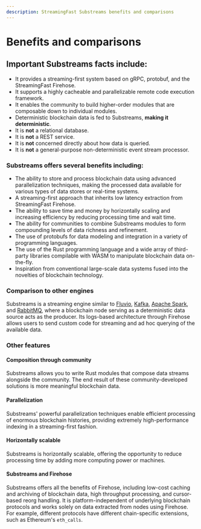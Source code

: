 ```yaml
---
description: StreamingFast Substreams benefits and comparisons
---
```


# Benefits and comparisons

## Important Substreams facts include:

* It provides a streaming-first system based on gRPC, protobuf, and the StreamingFast Firehose.
* It supports a highly cacheable and parallelizable remote code execution framework.
* It enables the community to build higher-order modules that are composable down to individual modules.
* Deterministic blockchain data is fed to Substreams, **making it deterministic**.
* It is **not** a relational database.
* It is **not** a REST service.
* It is **not** concerned directly about how data is queried.
* It is **not** a general-purpose non-deterministic event stream processor.

### Substreams offers several benefits including:

* The ability to store and process blockchain data using advanced parallelization techniques, making the processed data available for various types of data stores or real-time systems.
* A streaming-first approach that inherits low latency extraction from StreamingFast Firehose.
* The ability to save time and money by horizontally scaling and increasing efficiency by reducing processing time and wait time.
* The ability for communities to combine Substreams modules to form compounding levels of data richness and refinement.
* The use of protobufs for data modeling and integration in a variety of programming languages.
* The use of the Rust programming language and a wide array of third-party libraries compilable with WASM to manipulate blockchain data on-the-fly.
* Inspiration from conventional large-scale data systems fused into the novelties of blockchain technology.

### Comparison to other engines

Substreams is a streaming engine similar to [Fluvio](https://www.fluvio.io/), [Kafka](https://kafka.apache.org/), [Apache Spark](https://spark.apache.org/), and [RabbitMQ](https://www.rabbitmq.com/), where a blockchain node serving as a deterministic data source acts as the producer. Its logs-based architecture through Firehose allows users to send custom code for streaming and ad hoc querying of the available data.

### **Other features**

#### Composition through community

Substreams allows you to write Rust modules that compose data streams alongside the community. The end result of these community-developed solutions is more meaningful blockchain data.

#### Parallelization

Substreams' powerful parallelization techniques enable efficient processing of enormous blockchain histories, providing extremely high-performance indexing in a streaming-first fashion.

#### Horizontally scalable

Substreams is horizontally scalable, offering the opportunity to reduce processing time by adding more computing power or machines.

#### Substreams and Firehose

Substreams offers all the benefits of Firehose, including low-cost caching and archiving of blockchain data, high throughput processing, and cursor-based reorg handling. It is platform-independent of underlying blockchain protocols and works solely on data extracted from nodes using Firehose. For example, different protocols have different chain-specific extensions, such as Ethereum's `eth_calls`.

###
